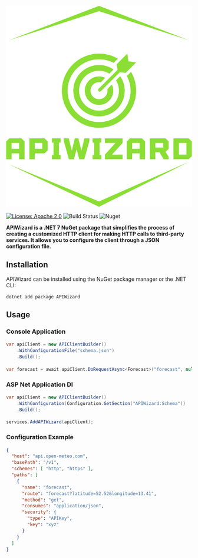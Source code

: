 ![Logo](https://raw.githubusercontent.com/lucatorrisi/api-wizard/6b057ad1aea91e594eeeeb53d2e1ce2cbfbf95f4/logo.svg)

[![License: Apache 2.0](https://img.shields.io/badge/License-Apache%202.0-blue.svg)](https://opensource.org/licenses/Apache-2.0)
![Build Status](https://img.shields.io/travis/your-username/APIWizard)
![Nuget](https://img.shields.io/nuget/v/APIWizard)

**APIWizard is a .NET 7 NuGet package that simplifies the process of creating a customized HTTP client for making HTTP calls to third-party services. It allows you to configure the client through a JSON configuration file.**

## Installation

APIWizard can be installed using the NuGet package manager or the .NET CLI:

```shell
dotnet add package APIWizard
```
## Usage
### Console Application
```csharp
var apiClient = new APIClientBuilder()
    .WithConfigurationFile("schema.json")
    .Build();

var forecast = await apiClient.DoRequestAsync<Forecast>("forecast", null, CancellationToken.None);
```
### ASP Net Application DI
```csharp
var apiClient = new APIClientBuilder()
    .WithConfiguration(Configuration.GetSection("APIWizard:Schema"))
    .Build();

services.AddAPIWizard(apiClient);
```

### Configuration Example
```json
{
  "host": "api.open-meteo.com",
  "basePath": "/v1",
  "schemes": [ "http", "https" ],
  "paths": [
    {
      "name": "forecast",
      "route": "forecast?latitude=52.52&longitude=13.41",
      "method": "get",
      "consumes": "application/json",
      "security": {
        "type": "APIKey",
        "key": "xyz"
      }
    }
  ]
}

```